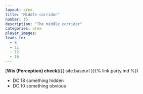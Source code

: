 ```yaml
---
layout: area
title: "Middle corridor"
number: 15
description: "The middle corridor"
categories: area
player_images:
leads_to:
  - 8
  - 11
  - 12
  - 16
---
```



[**Wis (Perception) check**]({{ site.baseurl }}{% link party.md %})
* DC 18 something hidden
* DC 10 something obvious

